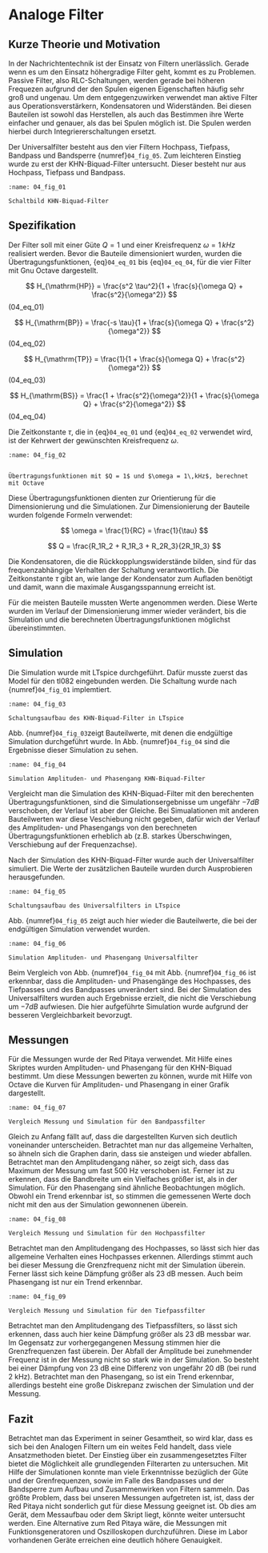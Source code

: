 # Analoge Filter


## Kurze Theorie und Motivation

In der Nachrichtentechnik ist der Einsatz von Filtern unerlässlich. Gerade wenn es um den Einsatz höhergradige Filter
geht, kommt es zu Problemen. Passive Filter, also RLC-Schaltungen, werden gerade bei höheren Frequezen aufgrund der den
Spulen eigenen Eigenschaften häufig sehr groß und ungenau. Um dem entgegenzuwirken verwendet man aktive Filter aus
Operationsverstärkern, Kondensatoren und Widerständen. Bei diesen Bauteilen ist sowohl das Herstellen, als auch das
Bestimmen ihre Werte einfacher und genauer, als das bei Spulen möglich ist. Die Spulen werden hierbei durch
Integriererschaltungen ersetzt.

Der Universalfilter besteht aus den vier Filtern Hochpass, Tiefpass, Bandpass und Bandsperre {numref}`04_fig_05`. Zum
leichteren Einstieg wurde zu erst der KHN-Biquad-Filter untersucht. Dieser besteht nur aus Hochpass, Tiefpass und Bandpass.

```{figure} img/Experiment_04/Experiment_04_Schaltbild.png
:name: 04_fig_01

Schaltbild KHN-Biquad-Filter
```

## Spezifikation

Der Filter soll mit einer Güte $Q = 1$ und einer Kreisfrequenz $\omega = 1\,kHz$ realisiert werden. Bevor die Bauteile
dimensioniert wurden, wurden die Übertragungsfunktionen, {eq}`04_eq_01` bis {eq}`04_eq_04`, für die vier Filter mit Gnu
Octave dargestellt.

$$
	H_{\mathrm{HP}} = \frac{s^2 \tau^2}{1 + \frac{s}{\omega Q} + \frac{s^2}{\omega^2}}
$$ (04_eq_01)

$$
	H_{\mathrm{BP}} = \frac{-s \tau}{1 + \frac{s}{\omega Q} + \frac{s^2}{\omega^2}}
$$ (04_eq_02)

$$
	H_{\mathrm{TP}} = \frac{1}{1 + \frac{s}{\omega Q} + \frac{s^2}{\omega^2}}
$$ (04_eq_03)

$$
	H_{\mathrm{BS}} = \frac{1 + \frac{s^2}{\omega^2}}{1 + \frac{s}{\omega Q} + \frac{s^2}{\omega^2}}
$$ (04_eq_04)

Die Zeitkonstante $\tau$, die in {eq}`04_eq_01` und {eq}`04_eq_02` verwendet wird, ist der Kehrwert der
gewünschten Kreisfrequenz $\omega$.


```{figure} img/Experiment_04/Berechnung_MATLAB.png
:name: 04_fig_02


Übertragungsfunktionen mit $Q = 1$ und $\omega = 1\,kHz$, berechnet mit Octave
```


Diese Übertragungsfunktionen dienten zur Orientierung für die Dimensionierung und die Simulationen.
Zur Dimensionierung der Bauteile wurden folgende Formeln verwendet:

$$
	\omega = \frac{1}{RC} = \frac{1}{\tau}
$$

$$
	Q = \frac{R_1R_2 + R_1R_3 + R_2R_3}{2R_1R_3}
$$


Die Kondensatoren, die die Rückkopplungswiderstände bilden, sind für das frequenzabhängige Verhalten der Schaltung
verantwortlich. Die Zeitkonstante $\tau$ gibt an, wie lange der Kondensator zum Aufladen benötigt und damit, wann die
maximale Ausgangsspannung erreicht ist. 

Für die meisten Bauteile mussten Werte angenommen werden. Diese Werte wurden im Verlauf der Dimensionierung immer wieder
verändert, bis die Simulation und die berechneten Übertragungsfunktionen möglichst
übereinstimmten.


## Simulation

Die Simulation wurde mit LTspice durchgeführt. Dafür musste zuerst das Model für den tl082 eingebunden werden. Die
Schaltung wurde nach {numref}`04_fig_01` implemtiert.

```{figure} img/Experiment_04/Exp_04_SpiceKHN.png
:name: 04_fig_03

Schaltungsaufbau des KHN-Biquad-Filter in LTspice
```


Abb. {numref}`04_fig_03`zeigt Bauteilwerte, mit denen die endgültige Simulation durchgeführt wurde.
In Abb. {numref}`04_fig_04` sind die Ergebnisse dieser Simulation zu sehen.

```{figure} img/Experiment_04/Exp_04_SimulationKHN.png
:name: 04_fig_04

Simulation Amplituden- und Phasengang KHN-Biquad-Filter
```

Vergleicht man die Simulation des KHN-Biquad-Filter mit den berechenten Übertragungsfunktionen, sind die
Simulationsergebnisse um ungefähr $-7dB$ verschoben, der Verlauf ist aber der Gleiche. Bei Simualationen mit anderen
Bauteilwerten war diese Veschiebung nicht gegeben, dafür wich der Verlauf des Amplituden- und Phasengangs von den
berechneten Übertragungsfunktionen erheblich ab (z.B. starkes Überschwingen, Verschiebung auf der Frequenzachse).

Nach der Simulation des KHN-Biquad-Filter wurde auch der Universalfilter simuliert. Die Werte der zusätzlichen Bauteile
wurden durch Ausprobieren herausgefunden.

```{figure} img/Experiment_04/Exp_04_SpiceUniversal.PNG
:name: 04_fig_05

Schaltungsaufbau des Universalfilters in LTspice
```

Abb. {numref}`04_fig_05` zeigt auch hier wieder die Bauteilwerte, die bei der endgültigen Simulation verwendet wurden.

```{figure} img/Experiment_04/Exp_04_SimulationUniversal.png
:name: 04_fig_06

Simulation Amplituden- und Phasengang Universalfilter
```

Beim Vergleich von Abb. {numref}`04_fig_04` mit Abb. {numref}`04_fig_06` ist erkennbar, dass die Amplituden- und
Phasengänge des Hochpasses, des Tiefpasses und des Bandpasses unverändert sind. Bei der Simulation des Universalfilters
wurden auch Ergebnisse erzielt, die nicht die Verschiebung um $-7dB$ aufwiesen. Die hier aufgeführte Simulation wurde
aufgrund der besseren Vergleichbarkeit bevorzugt.


## Messungen

Für die Messungen wurde der Red Pitaya verwendet. Mit Hilfe eines Skriptes wurden Amplituden- und Phasengang für den
KHN-Biquad bestimmt. Um diese Messungen bewerten zu können, wurde mit Hilfe von Octave die Kurven für Amplituden- und
Phasengang in einer Grafik dargestellt. 

```{figure} img/Experiment_04/Vergleich_BP.png
:name: 04_fig_07

Vergleich Messung und Simulation für den Bandpassfilter
```


Gleich zu Anfang fällt auf, dass die dargestellten Kurven sich deutlich voneinander unterscheiden. Betrachtet man nur
das allgemeine Verhalten, so ähneln sich die Graphen darin, dass sie ansteigen und wieder abfallen. Betrachtet man den
Amplitudengang näher, so zeigt sich, dass das Maximum der Messung um fast 500 Hz verschoben ist. Ferner ist zu erkennen,
dass die Bandbreite um ein Vielfaches größer ist, als in der Simulation. Für den Phasengang sind ähnliche Beobachtungen
möglich. Obwohl ein Trend erkennbar ist, so stimmen die gemessenen Werte doch nicht mit den aus der Simulation
gewonnenen überein.

```{figure} img/Experiment_04/Vergleich_HP.png
:name: 04_fig_08

Vergleich Messung und Simulation für den Hochpassfilter
```


Betrachtet man den Amplitudengang des Hochpasses, so lässt sich hier das allgemeine Verhalten eines Hochpasses
erkennen. Allerdings stimmt auch bei dieser Messung die Grenzfrequenz nicht mit der Simulation überein. Ferner lässt
sich keine Dämpfung größer als 23 dB messen. Auch beim Phasengang ist nur ein Trend erkennbar.

```{figure} img/Experiment_04/Vergleich_TP.png
:name: 04_fig_09

Vergleich Messung und Simulation für den Tiefpassfilter
```


Betrachtet man den Amplitudengang des Tiefpassfilters, so lässt sich erkennen, dass auch hier keine Dämpfung größer als
23 dB messbar war. Im Gegensatz zur vorhergegangenen Messung stimmen hier die Grenzfrequenzen fast überein. Der Abfall
der Amplitude bei zunehmender Frequenz ist in der Messung nicht so stark wie in der Simulation. So besteht bei einer
Dämpfung von 23 dB eine Differenz von ungefähr 20 dB (bei rund 2 kHz). Betrachtet man den Phasengang, so ist ein Trend
erkennbar, allerdings besteht eine große Diskrepanz zwischen der Simulation und der Messung.

## Fazit

Betrachtet man das Experiment in seiner Gesamtheit, so wird klar, dass es sich bei den Analogen Filtern um ein weites
Feld handelt, dass viele Ansatzmethoden bietet. Der Einstieg über ein zusammengesetztes Filter bietet die Möglichkeit
alle grundlegenden Filterarten zu untersuchen. Mit Hilfe der Simulationen konnte man viele Erkenntnisse bezüglich der
Güte und der Grenfrequenzen, sowie im Falle des Bandpasses und der Bandsperre zum Aufbau und Zusammenwirken von Filtern
sammeln. Das größte Problem, dass bei unseren Messungen aufgetreten ist, ist, dass der Red Pitaya nicht sonderlich gut
für diese Messung geeignet ist. Ob dies am Gerät, dem Messaufbau oder dem Skript liegt, könnte weiter untersucht
werden. Eine Alternative zum Red Pitaya wäre, die Messungen mit Funktionsgeneratoren und Oszilloskopen
durchzuführen. Diese im Labor vorhandenen Geräte erreichen eine deutlich höhere Genauigkeit.
